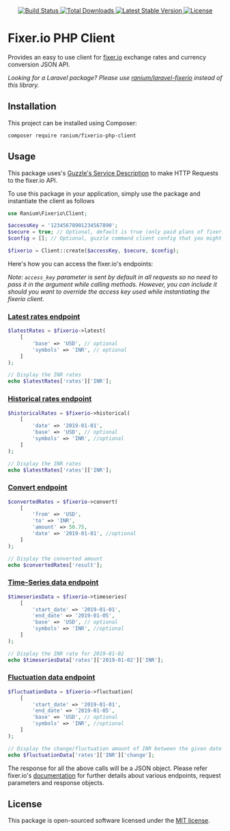 <p align="center">
    <a href="https://github.com/ranium/fixerio-php-client/actions">
        <img src="https://github.com/ranium/fixerio-php-client/workflows/tests/badge.svg" alt="Build Status">
    </a>
    <a href="https://packagist.org/packages/ranium/fixerio-php-client">
        <img src="https://img.shields.io/packagist/dt/ranium/fixerio-php-client" alt="Total Downloads">
    </a>
    <a href="https://packagist.org/packages/ranium/fixerio-php-client">
        <img src="https://img.shields.io/packagist/v/ranium/fixerio-php-client" alt="Latest Stable Version">
    </a>
    <a href="https://packagist.org/packages/ranium/fixerio-php-client">
        <img src="https://img.shields.io/packagist/l/ranium/fixerio-php-client" alt="License">
    </a>
</p>

# Fixer.io PHP Client

Provides an easy to use client for [fixer.io](https://fixer.io) exchange rates and currency conversion JSON API.

*Looking for a Laravel package? Please use [ranium/laravel-fixerio](https://github.com/ranium/laravel-fixerio) instead of this library.*

## Installation

This project can be installed using Composer:

``composer require ranium/fixerio-php-client``

## Usage

This package uses's [Guzzle's Service Description](https://github.com/guzzle/guzzle-services) to make HTTP Requests to the fixer.io API.

To use this package in your application, simply use the package and instantiate the client as follows

```php
use Ranium\Fixerio\Client;

$accessKey = '12345678901234567890';
$secure = true; // Optional, default is true (only paid plans of fixer.io supports SSL)
$config = []; // Optional, guzzle command client config that you might want to pass

$fixerio = Client::create($accessKey, $secure, $config);
```

Here's how you can access the fixer.io's endpoints:

*Note: `access_key` parameter is sent by default in all requests so no need to pass it in the argument while calling methods. However, you can include it should you want to override the access key used while instantiating the fixerio client.*

### [Latest rates endpoint](https://fixer.io/documentation#latestrates)

```php
$latestRates = $fixerio->latest(
    [
        'base' => 'USD', // optional
        'symbols' => 'INR', // optional
    ]
);

// Display the INR rates
echo $latestRates['rates']['INR'];
```  

### [Historical rates endpoint](https://fixer.io/documentation#historicalrates)

```php
$historicalRates = $fixerio->historical(
    [
        'date' => '2019-01-01',
        'base' => 'USD', // optional
        'symbols' => 'INR', //optional
    ]
);

// Display the INR rates
echo $latestRates['rates']['INR'];
```

### [Convert endpoint](https://fixer.io/documentation#convertcurrency)

```php
$convertedRates = $fixerio->convert(
    [
        'from' => 'USD',
        'to' => 'INR',
        'amount' => 50.75,
        'date' => '2019-01-01', //optional
    ]
);

// Display the converted amount
echo $convertedRates['result'];
```

### [Time-Series data endpoint](https://fixer.io/documentation#timeseries)

```php
$timeseriesData = $fixerio->timeseries(
    [
        'start_date' => '2019-01-01',
        'end_date' => '2019-01-05',
        'base' => 'USD', // optional
        'symbols' => 'INR', //optional
    ]
);

// Display the INR rate for 2019-01-02
echo $timeseriesData['rates']['2019-01-02']['INR'];
```

### [Fluctuation data endpoint](https://fixer.io/documentation#timeseries)

```php
$fluctuationData = $fixerio->fluctuation(
    [
        'start_date' => '2019-01-01',
        'end_date' => '2019-01-05',
        'base' => 'USD', // optional
        'symbols' => 'INR', //optional
    ]
);

// Display the change/fluctuation amount of INR between the given date range
echo $fluctuationData['rates']['INR']['change'];
```

The response for all the above calls will be a JSON object. Please refer fixer.io's [documentation](https://fixer.io/documentation) for further details about various endpoints, request parameters and response objects.

## License

This package is open-sourced software licensed under the [MIT license](https://opensource.org/licenses/MIT).